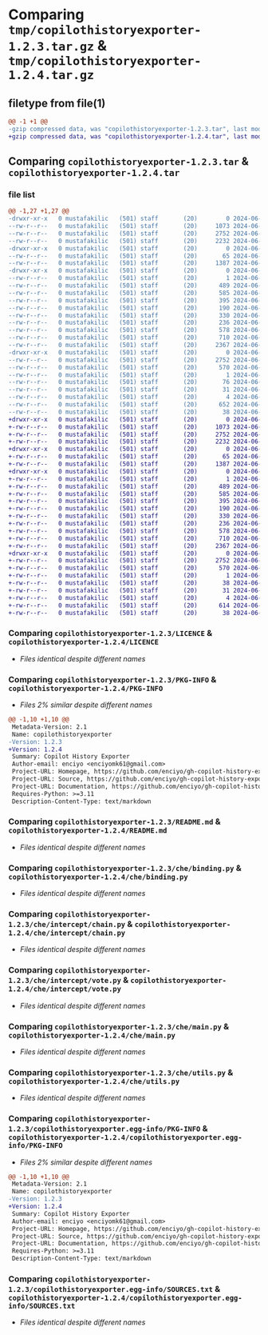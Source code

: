 # Comparing `tmp/copilothistoryexporter-1.2.3.tar.gz` & `tmp/copilothistoryexporter-1.2.4.tar.gz`

## filetype from file(1)

```diff
@@ -1 +1 @@
-gzip compressed data, was "copilothistoryexporter-1.2.3.tar", last modified: Mon Jun  3 12:59:35 2024, max compression
+gzip compressed data, was "copilothistoryexporter-1.2.4.tar", last modified: Mon Jun  3 13:01:57 2024, max compression
```

## Comparing `copilothistoryexporter-1.2.3.tar` & `copilothistoryexporter-1.2.4.tar`

### file list

```diff
@@ -1,27 +1,27 @@
-drwxr-xr-x   0 mustafakilic   (501) staff       (20)        0 2024-06-03 12:59:35.717752 copilothistoryexporter-1.2.3/
--rw-r--r--   0 mustafakilic   (501) staff       (20)     1073 2024-06-01 16:20:49.000000 copilothistoryexporter-1.2.3/LICENCE
--rw-r--r--   0 mustafakilic   (501) staff       (20)     2752 2024-06-03 12:59:35.717550 copilothistoryexporter-1.2.3/PKG-INFO
--rw-r--r--   0 mustafakilic   (501) staff       (20)     2232 2024-06-02 16:13:30.000000 copilothistoryexporter-1.2.3/README.md
-drwxr-xr-x   0 mustafakilic   (501) staff       (20)        0 2024-06-03 12:59:35.713896 copilothistoryexporter-1.2.3/che/
--rw-r--r--   0 mustafakilic   (501) staff       (20)       65 2024-06-03 09:58:49.000000 copilothistoryexporter-1.2.3/che/__init__.py
--rw-r--r--   0 mustafakilic   (501) staff       (20)     1387 2024-06-03 10:05:51.000000 copilothistoryexporter-1.2.3/che/binding.py
-drwxr-xr-x   0 mustafakilic   (501) staff       (20)        0 2024-06-03 12:59:35.715994 copilothistoryexporter-1.2.3/che/intercept/
--rw-r--r--   0 mustafakilic   (501) staff       (20)        1 2024-06-03 10:12:16.000000 copilothistoryexporter-1.2.3/che/intercept/__init__.py
--rw-r--r--   0 mustafakilic   (501) staff       (20)      489 2024-06-03 10:11:44.000000 copilothistoryexporter-1.2.3/che/intercept/cache.py
--rw-r--r--   0 mustafakilic   (501) staff       (20)      585 2024-06-03 10:13:30.000000 copilothistoryexporter-1.2.3/che/intercept/chain.py
--rw-r--r--   0 mustafakilic   (501) staff       (20)      395 2024-06-02 16:13:00.000000 copilothistoryexporter-1.2.3/che/intercept/conversation.py
--rw-r--r--   0 mustafakilic   (501) staff       (20)      190 2024-06-03 10:12:37.000000 copilothistoryexporter-1.2.3/che/intercept/interceptor.py
--rw-r--r--   0 mustafakilic   (501) staff       (20)      330 2024-06-03 10:14:18.000000 copilothistoryexporter-1.2.3/che/intercept/markdown.py
--rw-r--r--   0 mustafakilic   (501) staff       (20)      236 2024-06-03 10:12:47.000000 copilothistoryexporter-1.2.3/che/intercept/request.py
--rw-r--r--   0 mustafakilic   (501) staff       (20)      578 2024-06-03 10:14:50.000000 copilothistoryexporter-1.2.3/che/intercept/vote.py
--rw-r--r--   0 mustafakilic   (501) staff       (20)      710 2024-06-03 12:05:26.000000 copilothistoryexporter-1.2.3/che/main.py
--rw-r--r--   0 mustafakilic   (501) staff       (20)     2367 2024-06-03 10:13:00.000000 copilothistoryexporter-1.2.3/che/utils.py
-drwxr-xr-x   0 mustafakilic   (501) staff       (20)        0 2024-06-03 12:59:35.717310 copilothistoryexporter-1.2.3/copilothistoryexporter.egg-info/
--rw-r--r--   0 mustafakilic   (501) staff       (20)     2752 2024-06-03 12:59:35.000000 copilothistoryexporter-1.2.3/copilothistoryexporter.egg-info/PKG-INFO
--rw-r--r--   0 mustafakilic   (501) staff       (20)      570 2024-06-03 12:59:35.000000 copilothistoryexporter-1.2.3/copilothistoryexporter.egg-info/SOURCES.txt
--rw-r--r--   0 mustafakilic   (501) staff       (20)        1 2024-06-03 12:59:35.000000 copilothistoryexporter-1.2.3/copilothistoryexporter.egg-info/dependency_links.txt
--rw-r--r--   0 mustafakilic   (501) staff       (20)       76 2024-06-03 12:59:35.000000 copilothistoryexporter-1.2.3/copilothistoryexporter.egg-info/entry_points.txt
--rw-r--r--   0 mustafakilic   (501) staff       (20)       31 2024-06-03 12:59:35.000000 copilothistoryexporter-1.2.3/copilothistoryexporter.egg-info/requires.txt
--rw-r--r--   0 mustafakilic   (501) staff       (20)        4 2024-06-03 12:59:35.000000 copilothistoryexporter-1.2.3/copilothistoryexporter.egg-info/top_level.txt
--rw-r--r--   0 mustafakilic   (501) staff       (20)      652 2024-06-03 12:58:35.000000 copilothistoryexporter-1.2.3/pyproject.toml
--rw-r--r--   0 mustafakilic   (501) staff       (20)       38 2024-06-03 12:59:35.717800 copilothistoryexporter-1.2.3/setup.cfg
+drwxr-xr-x   0 mustafakilic   (501) staff       (20)        0 2024-06-03 13:01:57.068870 copilothistoryexporter-1.2.4/
+-rw-r--r--   0 mustafakilic   (501) staff       (20)     1073 2024-06-01 16:20:49.000000 copilothistoryexporter-1.2.4/LICENCE
+-rw-r--r--   0 mustafakilic   (501) staff       (20)     2752 2024-06-03 13:01:57.068570 copilothistoryexporter-1.2.4/PKG-INFO
+-rw-r--r--   0 mustafakilic   (501) staff       (20)     2232 2024-06-02 16:13:30.000000 copilothistoryexporter-1.2.4/README.md
+drwxr-xr-x   0 mustafakilic   (501) staff       (20)        0 2024-06-03 13:01:57.065204 copilothistoryexporter-1.2.4/che/
+-rw-r--r--   0 mustafakilic   (501) staff       (20)       65 2024-06-03 09:58:49.000000 copilothistoryexporter-1.2.4/che/__init__.py
+-rw-r--r--   0 mustafakilic   (501) staff       (20)     1387 2024-06-03 10:05:51.000000 copilothistoryexporter-1.2.4/che/binding.py
+drwxr-xr-x   0 mustafakilic   (501) staff       (20)        0 2024-06-03 13:01:57.067213 copilothistoryexporter-1.2.4/che/intercept/
+-rw-r--r--   0 mustafakilic   (501) staff       (20)        1 2024-06-03 10:12:16.000000 copilothistoryexporter-1.2.4/che/intercept/__init__.py
+-rw-r--r--   0 mustafakilic   (501) staff       (20)      489 2024-06-03 10:11:44.000000 copilothistoryexporter-1.2.4/che/intercept/cache.py
+-rw-r--r--   0 mustafakilic   (501) staff       (20)      585 2024-06-03 10:13:30.000000 copilothistoryexporter-1.2.4/che/intercept/chain.py
+-rw-r--r--   0 mustafakilic   (501) staff       (20)      395 2024-06-02 16:13:00.000000 copilothistoryexporter-1.2.4/che/intercept/conversation.py
+-rw-r--r--   0 mustafakilic   (501) staff       (20)      190 2024-06-03 10:12:37.000000 copilothistoryexporter-1.2.4/che/intercept/interceptor.py
+-rw-r--r--   0 mustafakilic   (501) staff       (20)      330 2024-06-03 10:14:18.000000 copilothistoryexporter-1.2.4/che/intercept/markdown.py
+-rw-r--r--   0 mustafakilic   (501) staff       (20)      236 2024-06-03 10:12:47.000000 copilothistoryexporter-1.2.4/che/intercept/request.py
+-rw-r--r--   0 mustafakilic   (501) staff       (20)      578 2024-06-03 10:14:50.000000 copilothistoryexporter-1.2.4/che/intercept/vote.py
+-rw-r--r--   0 mustafakilic   (501) staff       (20)      710 2024-06-03 12:05:26.000000 copilothistoryexporter-1.2.4/che/main.py
+-rw-r--r--   0 mustafakilic   (501) staff       (20)     2367 2024-06-03 10:13:00.000000 copilothistoryexporter-1.2.4/che/utils.py
+drwxr-xr-x   0 mustafakilic   (501) staff       (20)        0 2024-06-03 13:01:57.068270 copilothistoryexporter-1.2.4/copilothistoryexporter.egg-info/
+-rw-r--r--   0 mustafakilic   (501) staff       (20)     2752 2024-06-03 13:01:57.000000 copilothistoryexporter-1.2.4/copilothistoryexporter.egg-info/PKG-INFO
+-rw-r--r--   0 mustafakilic   (501) staff       (20)      570 2024-06-03 13:01:57.000000 copilothistoryexporter-1.2.4/copilothistoryexporter.egg-info/SOURCES.txt
+-rw-r--r--   0 mustafakilic   (501) staff       (20)        1 2024-06-03 13:01:57.000000 copilothistoryexporter-1.2.4/copilothistoryexporter.egg-info/dependency_links.txt
+-rw-r--r--   0 mustafakilic   (501) staff       (20)       38 2024-06-03 13:01:57.000000 copilothistoryexporter-1.2.4/copilothistoryexporter.egg-info/entry_points.txt
+-rw-r--r--   0 mustafakilic   (501) staff       (20)       31 2024-06-03 13:01:57.000000 copilothistoryexporter-1.2.4/copilothistoryexporter.egg-info/requires.txt
+-rw-r--r--   0 mustafakilic   (501) staff       (20)        4 2024-06-03 13:01:57.000000 copilothistoryexporter-1.2.4/copilothistoryexporter.egg-info/top_level.txt
+-rw-r--r--   0 mustafakilic   (501) staff       (20)      614 2024-06-03 13:01:54.000000 copilothistoryexporter-1.2.4/pyproject.toml
+-rw-r--r--   0 mustafakilic   (501) staff       (20)       38 2024-06-03 13:01:57.068930 copilothistoryexporter-1.2.4/setup.cfg
```

### Comparing `copilothistoryexporter-1.2.3/LICENCE` & `copilothistoryexporter-1.2.4/LICENCE`

 * *Files identical despite different names*

### Comparing `copilothistoryexporter-1.2.3/PKG-INFO` & `copilothistoryexporter-1.2.4/PKG-INFO`

 * *Files 2% similar despite different names*

```diff
@@ -1,10 +1,10 @@
 Metadata-Version: 2.1
 Name: copilothistoryexporter
-Version: 1.2.3
+Version: 1.2.4
 Summary: Copilot History Exporter
 Author-email: enciyo <enciyomk61@gmail.com>
 Project-URL: Homepage, https://github.com/enciyo/gh-copilot-history-export
 Project-URL: Source, https://github.com/enciyo/gh-copilot-history-export
 Project-URL: Documentation, https://github.com/enciyo/gh-copilot-history-export
 Requires-Python: >=3.11
 Description-Content-Type: text/markdown
```

### Comparing `copilothistoryexporter-1.2.3/README.md` & `copilothistoryexporter-1.2.4/README.md`

 * *Files identical despite different names*

### Comparing `copilothistoryexporter-1.2.3/che/binding.py` & `copilothistoryexporter-1.2.4/che/binding.py`

 * *Files identical despite different names*

### Comparing `copilothistoryexporter-1.2.3/che/intercept/chain.py` & `copilothistoryexporter-1.2.4/che/intercept/chain.py`

 * *Files identical despite different names*

### Comparing `copilothistoryexporter-1.2.3/che/intercept/vote.py` & `copilothistoryexporter-1.2.4/che/intercept/vote.py`

 * *Files identical despite different names*

### Comparing `copilothistoryexporter-1.2.3/che/main.py` & `copilothistoryexporter-1.2.4/che/main.py`

 * *Files identical despite different names*

### Comparing `copilothistoryexporter-1.2.3/che/utils.py` & `copilothistoryexporter-1.2.4/che/utils.py`

 * *Files identical despite different names*

### Comparing `copilothistoryexporter-1.2.3/copilothistoryexporter.egg-info/PKG-INFO` & `copilothistoryexporter-1.2.4/copilothistoryexporter.egg-info/PKG-INFO`

 * *Files 2% similar despite different names*

```diff
@@ -1,10 +1,10 @@
 Metadata-Version: 2.1
 Name: copilothistoryexporter
-Version: 1.2.3
+Version: 1.2.4
 Summary: Copilot History Exporter
 Author-email: enciyo <enciyomk61@gmail.com>
 Project-URL: Homepage, https://github.com/enciyo/gh-copilot-history-export
 Project-URL: Source, https://github.com/enciyo/gh-copilot-history-export
 Project-URL: Documentation, https://github.com/enciyo/gh-copilot-history-export
 Requires-Python: >=3.11
 Description-Content-Type: text/markdown
```

### Comparing `copilothistoryexporter-1.2.3/copilothistoryexporter.egg-info/SOURCES.txt` & `copilothistoryexporter-1.2.4/copilothistoryexporter.egg-info/SOURCES.txt`

 * *Files identical despite different names*

